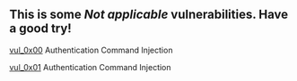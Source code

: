 ## This is some ***Not applicable*** vulnerabilities. Have a good try!

[vul_0x00](https://github.com/t0ptop/NETGEAR-R7000/blob/master/vul_0x00.md) Authentication Command Injection

[vul_0x01](https://github.com/t0ptop/NETGEAR-R7000/blob/master/vul_0x00.md) Authentication Command Injection
